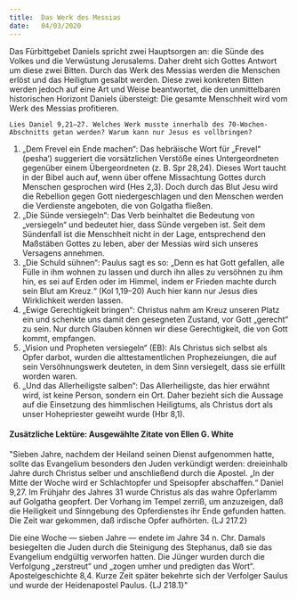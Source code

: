 ```yaml
---
title:  Das Werk des Messias
date:   04/03/2020
---
```


Das Fürbittgebet Daniels spricht zwei Hauptsorgen an: die Sünde des Volkes und die Verwüstung Jerusalems. Daher dreht sich Gottes Antwort um diese zwei Bitten. Durch das Werk des Messias werden die Menschen erlöst und das Heiligtum gesalbt werden. Diese zwei konkreten Bitten werden jedoch auf eine Art und Weise beantwortet, die den unmittelbaren historischen Horizont Daniels übersteigt: Die gesamte Menschheit wird vom Werk des Messias profitieren.

`Lies Daniel 9,21–27. Welches Werk musste innerhalb des 70-Wochen-Abschnitts getan werden? Warum kann nur Jesus es vollbringen?`

1. „Dem Frevel ein Ende machen“: Das hebräische Wort für „Frevel“ (pesha‘) suggeriert die vorsätzlichen Verstöße eines Untergeordneten gegenüber einem Übergeordneten (z. B. Spr 28,24). Dieses Wort taucht in der Bibel auch auf, wenn über offene Missachtung Gottes durch Menschen gesprochen wird (Hes 2,3). Doch durch das Blut Jesu wird die Rebellion gegen Gott niedergeschlagen und den Menschen werden die Verdienste angeboten, die von Golgatha fließen.
2. „Die Sünde versiegeln“: Das Verb beinhaltet die Bedeutung von „versiegeln“ und bedeutet hier, dass Sünde vergeben ist. Seit dem Sündenfall ist die Menschheit nicht in der Lage, entsprechend den Maßstäben Gottes zu leben, aber der Messias wird sich unseres Versagens annehmen.
3. „Die Schuld sühnen“: Paulus sagt es so: „Denn es hat Gott gefallen, alle Fülle in ihm wohnen zu lassen und durch ihn alles zu versöhnen zu ihm hin, es sei auf Erden oder im Himmel, indem er Frieden machte durch sein Blut am Kreuz.“ (Kol 1,19–20) Auch hier kann nur Jesus dies Wirklichkeit werden lassen.
4. „Ewige Gerechtigkeit bringen“: Christus nahm am Kreuz unseren Platz ein und schenkte uns damit den gesegneten Zustand, vor Gott „gerecht“ zu sein. Nur durch Glauben können wir diese Gerechtigkeit, die von Gott kommt, empfangen.
5. „Vision und Propheten versiegeln“ (EB): Als Christus sich selbst als Opfer darbot, wurden die alttestamentlichen Prophezeiungen, die auf sein Versöhnungswerk deuteten, in dem Sinn versiegelt, dass sie erfüllt worden waren.
6. „Und das Allerheiligste salben“: Das Allerheiligste, das hier erwähnt wird, ist keine Person, sondern ein Ort. Daher bezieht sich die Aussage auf die Einsetzung des himmlischen Heiligtums, als Christus dort als unser Hohepriester geweiht wurde (Hbr 8,1).

#### Zusätzliche Lektüre: Ausgewählte Zitate von Ellen G. White

"Sieben Jahre, nachdem der Heiland seinen Dienst aufgenommen hatte, sollte das Evangelium besonders den Juden verkündigt werden: dreieinhalb Jahre durch Christus selber und anschließend durch die Apostel. „In der Mitte der Woche wird er Schlachtopfer und Speisopfer abschaffen.“ Daniel 9,27. Im Frühjahr des Jahres 31 wurde Christus als das wahre Opferlamm auf Golgatha geopfert. Der Vorhang im Tempel zerriß, um anzuzeigen, daß die Heiligkeit und Sinngebung des Opferdienstes ihr Ende gefunden hatten. Die Zeit war gekommen, daß irdische Opfer aufhörten. {LJ 217.2}

Die eine Woche — sieben Jahre — endete im Jahre 34 n. Chr. Damals besiegelten die Juden durch die Steinigung des Stephanus, daß sie das Evangelium endgültig verworfen hatten. Die Jünger wurden durch die Verfolgung „zerstreut“ und „zogen umher und predigten das Wort“. Apostelgeschichte 8,4. Kurze Zeit später bekehrte sich der Verfolger Saulus und wurde der Heidenapostel Paulus. {LJ 218.1}"
